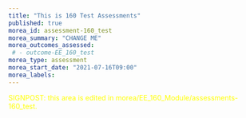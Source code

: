 ```yaml
---
title: "This is 160 Test Assessments"
published: true
morea_id: assessment-160_test
morea_summary: "CHANGE ME"
morea_outcomes_assessed:
 # - outcome-EE_160_test
morea_type: assessment
morea_start_date: "2021-07-16T09:00"
morea_labels:
---
```

<font color="yellow">SIGNPOST: this area is edited in morea/EE_160_Module/assessments-160_test.</font>
